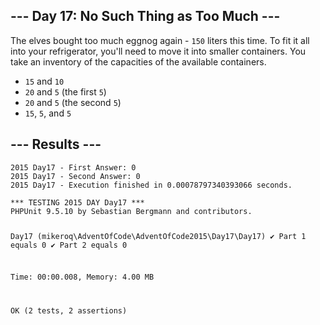 <article class="day-desc"><h2>--- Day 17: No Such Thing as Too Much ---</h2><p>The elves bought too much eggnog again - <code>150</code> liters this time.  To fit it all into your refrigerator, you'll need to move it into smaller containers.  You take an inventory of the capacities of the available containers.</p>

<ul>
<li><code>15</code> and <code>10</code></li>
<li><code>20</code> and <code>5</code> (the first <code>5</code>)</li>
<li><code>20</code> and <code>5</code> (the second <code>5</code>)</li>
<li><code>15</code>, <code>5</code>, and <code>5</code></li>
</ul>

</article>

<form method="post" action="17/answer"><input type="hidden" name="level" value="1"></form>
<h2>--- Results ---</h2>
<pre><code>2015 Day17 - First Answer: 0
2015 Day17 - Second Answer: 0
2015 Day17 - Execution finished in 0.00078797340393066 seconds.
</code></pre>
<pre><code>*** TESTING 2015 DAY Day17 ***
PHPUnit 9.5.10 by Sebastian Bergmann and contributors.

Day17 (mikeroq\AdventOfCode\AdventOfCode2015\Day17\Day17)
 ✔ Part 1 equals 0
 ✔ Part 2 equals 0

Time: 00:00.008, Memory: 4.00 MB

OK (2 tests, 2 assertions)
</code></pre>